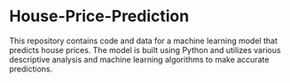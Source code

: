 # House-Price-Prediction
This repository contains code and data for a machine learning model that predicts house prices. The model is built using Python and utilizes various descriptive analysis and machine learning algorithms to make accurate predictions.
